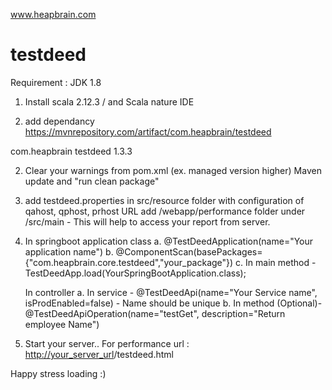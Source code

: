 www.heapbrain.com
# testdeed

Requirement : JDK 1.8

1. Install scala 2.12.3 / and Scala nature IDE 

1. add dependancy
https://mvnrepository.com/artifact/com.heapbrain/testdeed
<!-- https://mvnrepository.com/artifact/com.heapbrain/testdeed -->
<dependency>
    <groupId>com.heapbrain</groupId>
    <artifactId>testdeed</artifactId>
    <version>1.3.3</version>
</dependency>

2. Clear your warnings from pom.xml (ex. managed version higher)
   Maven update and "run clean package"

4. add testdeed.properties in src/resource folder with configuration of qahost, qphost, prhost URL
   add /webapp/performance folder under /src/main - This will help to access your report from server.

5. In springboot application class
	a. @TestDeedApplication(name="Your application name")
	b. @ComponentScan(basePackages= {"com.heapbrain.core.testdeed","your_package"})
	c. In main method - TestDeedApp.load(YourSpringBootApplication.class);
  
   In controller
	a. In service - @TestDeedApi(name="Your Service name", isProdEnabled=false) - Name should be unique
	b. In method (Optional)- @TestDeedApiOperation(name="testGet", description="Return employee Name")

6. Start your server..
For performance url : <http://your_server_url>/testdeed.html

Happy stress loading :)